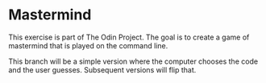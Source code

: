# Mastermind

This exercise is part of The Odin Project. The goal is to create a game of mastermind that is played on the command line.

This branch will be a simple version where the computer chooses the code and the user guesses. Subsequent versions will flip that.
